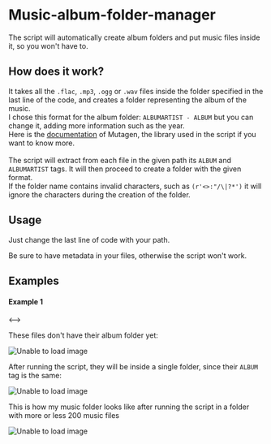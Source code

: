 <!DOCTYPE html>
<html>
<head>
  <meta name="viewport" content="width=device-width, initial-scale=1.0">
</head>

<body>
  <h1>Music-album-folder-manager</h1>
  <p>
    The script will automatically create album folders and put music files inside it, so you won't have to.
  </p>

  <h2>How does it work?</h2>
  <p>
    It takes all the <code>.flac</code>, <code>.mp3</code>, <code>.ogg</code> or <code>.wav</code> files inside the folder specified in the last line of the code, and creates a folder representing the album of the music.
    <br>
    I chose this format for the album folder: <code>ALBUMARTIST - ALBUM</code> but you can change it, adding more information such as the year.
    <br>
    Here is the <a href="https://mutagen.readthedocs.io/en/latest/">documentation</a> of Mutagen, the library used in the script if you want to know more.
    <br><br>
    The script will extract from each file in the given path its <code>ALBUM</code> and <code>ALBUMARTIST</code> tags. It will then proceed to create a folder with the given format.
    <br>
    If the folder name contains invalid characters, such as <code>(r'<>:"/\|?*')</code> it will ignore the characters during the creation of the folder.
  </p>

  <h2>Usage</h2>
  <p>Just change the last line of code with your path.</p>
  Be sure to have metadata in your files, otherwise the script won't work.

  <h2>Examples</h2>
  <!--><h4>Example 1</h4><-->
  <p>These files don't have their album folder yet:</p>
  <img src="https://github.com/user-attachments/assets/d07bc6c2-aaf7-4d4f-92b0-0c4c6bca3297" alt="Unable to load image">
  <p>After running the script, they will be inside a single folder, since their <code>ALBUM</code> tag is the same:</p>
  <img src="https://github.com/user-attachments/assets/0fe39bd6-657a-4998-b526-fcc502e69729" alt="Unable to load image">
  <p>This is how my music folder looks like after running the script in a folder with more or less 200 music files</p>
  <img src="https://github.com/user-attachments/assets/0ca6f8e0-5067-46f5-8a6c-beed323ebbde" alt="Unable to load image">
</body>
</html>
